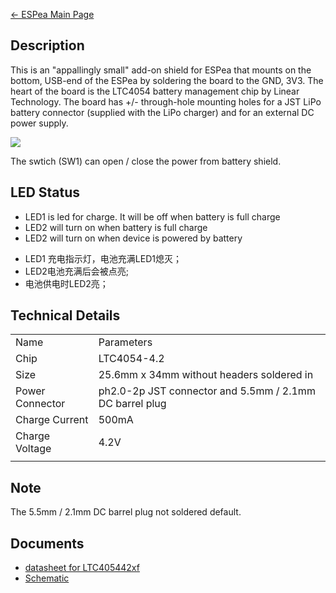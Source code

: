[← ESPea Main Page](ESPea_And_Shields.md)

## Description

This is an "appallingly small" add-on shield for ESPea that mounts on
the bottom, USB-end of the ESPea by soldering the board to the GND, 3V3.
The heart of the board is the LTC4054 battery management chip by Linear
Technology. The board has +/- through-hole mounting holes for a JST LiPo
battery connector (supplied with the LiPo charger) and for an external
DC power
supply.

<img src="https://blog.aprbrother.com/wp-content/uploads/2016/11/bm-1-600x600.jpg">

The swtich (SW1) can open / close the power from battery shield.

## LED Status

  - LED1 is led for charge. It will be off when battery is full charge
  - LED2 will turn on when battery is full charge
  - LED2 will turn on when device is powered by battery

<!-- end list -->

  - LED1
充电指示灯，电池充满LED1熄灭；
  - LED2电池充满后会被点亮;
  - 电池供电时LED2亮；

## Technical Details

|                 |                                                         |
| --------------- | ------------------------------------------------------- |
| Name            | Parameters                                              |
| Chip            | LTC4054-4.2                                             |
| Size            | 25.6mm x 34mm without headers soldered in               |
| Power Connector | ph2.0-2p JST connector and 5.5mm / 2.1mm DC barrel plug |
| Charge Current  | 500mA                                                   |
| Charge Voltage  | 4.2V                                                    |
|  |

## Note

The 5.5mm / 2.1mm DC barrel plug not soldered default.

## Documents

  - [datasheet for
    LTC405442xf](https://d3s5r33r268y59.cloudfront.net/datasheets/5602/2015-08-18-10-46-36/LTC405442xf.pdf)
  - [Schematic](https://github.com/AprilBrother/ESPea-Battery-Shield/blob/master/hardware/battery-shield-schematic.pdf)